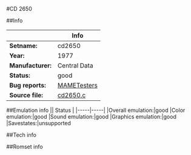#CD 2650

##Info

||Info|
|-----|-----|
|**Setname:**|cd2650
|**Year:**|1977
|**Manufacturer:**|Central Data
|**Status:**|good
|**Bug reports:**|[MAMETesters](http://mametesters.org/view_all_set.php?type=1&temporary=y&search=cd2650.c)
|**Source file:**|[cd2650.c](https://github.com/mamedev/mame/blob/master/src/mess/drivers/cd2650.c)

##Emulation info
|| Status |
|-----|-----|
|Overall emulation:|good
|Color emulation:|good
|Sound emulation:|good
|Graphics emulation:|good
|Savestates:|unsupported

##Tech info

##Romset info

<!--- START OF EDITED COMMENT DO NOT TOUCH TEXT ABOVE-->
